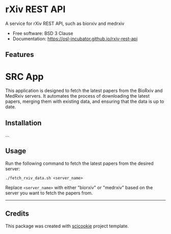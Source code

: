 # rXiv REST API

A service for rXiv REST API, such as biorxiv and medrxiv

* Free software: BSD 3 Clause
* Documentation: https://osl-incubator.github.io/rxiv-rest-api

## Features

# SRC App

This application is designed to fetch the latest papers from the BioRxiv and MedRxiv servers. It automates the process of downloading the latest papers, merging them with existing data, and ensuring that the data is up to date.

## Installation

...

## Usage

Run the following command to fetch the latest papers from the desired server:
   ```
   ./fetch_rxiv_data.sh <server_name>
   ```
   Replace `<server_name>` with either "biorxiv" or "medrxiv" based on the server you want to fetch the papers from.

---

## Credits

This package was created with
[scicookie](https://github.com/osl-incubator/scicookie) project template.
